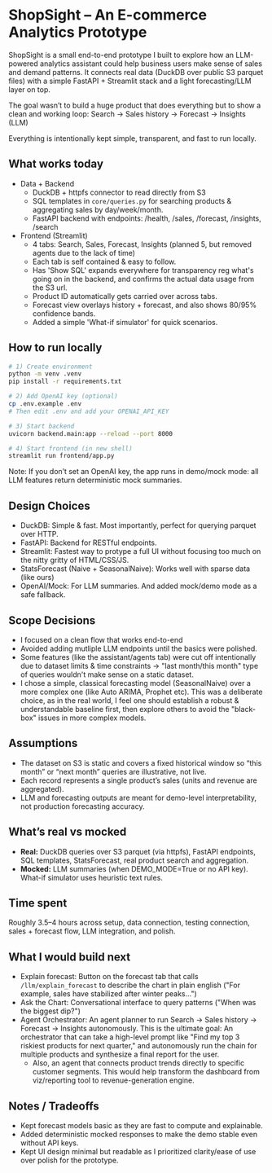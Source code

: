 # ShopSight – An E-commerce Analytics Prototype

ShopSight is a small end-to-end prototype I built to explore how an LLM-powered analytics assistant could help business users make sense of sales and demand patterns.
It connects real data (DuckDB over public S3 parquet files) with a simple FastAPI + Streamlit stack and a light forecasting/LLM layer on top.

The goal wasn’t to build a huge product that does everything but to show a clean and working loop: Search → Sales history → Forecast → Insights (LLM)

Everything is intentionally kept simple, transparent, and fast to run locally.

## What works today
- Data + Backend
  - DuckDB + httpfs connector to read directly from S3
  - SQL templates in `core/queries.py` for searching products & aggregating sales by day/week/month.
  - FastAPI backend with endpoints: /health, /sales, /forecast, /insights, /search
- Frontend (Streamlit)
  - 4 tabs: Search, Sales, Forecast, Insights (planned 5, but removed agents due to the lack of time)
  - Each tab is self contained & easy to follow. 
  - Has 'Show SQL' expands everywhere for transparency reg what's going on in the backend, and confirms the actual data usage from the S3 url. 
  - Product ID automatically gets carried over across tabs. 
  - Forecast view overlays history + forecast, and also shows 80/95% confidence bands. 
  - Added a simple 'What-if simulator' for quick scenarios. 

## How to run locally

```bash
# 1) Create environment
python -m venv .venv 
pip install -r requirements.txt
```

```bash
# 2) Add OpenAI key (optional)
cp .env.example .env
# Then edit .env and add your OPENAI_API_KEY
```

```bash
# 3) Start backend
uvicorn backend.main:app --reload --port 8000
```

```bash
# 4) Start frontend (in new shell)
streamlit run frontend/app.py
```

Note: If you don’t set an OpenAI key, the app runs in demo/mock mode: all LLM features return deterministic mock summaries.

## Design Choices
- DuckDB: Simple & fast. Most importantly, perfect for querying parquet over HTTP.
- FastAPI: Backend for RESTful endpoints. 
- Streamlit: Fastest way to protype a full UI without focusing too much on the nitty gritty of HTML/CSS/JS. 
- StatsForecast (Naive + SeasonalNaive): Works well with sparse data (like ours)
- OpenAI/Mock: For LLM summaries. And added mock/demo mode as a safe fallback. 

## Scope Decisions
- I focused on a clean flow that works end-to-end
- Avoided adding mutliple LLM endpoints until the basics were polished. 
- Some features (like the assistant/agents tab) were cut off intentionally due to dataset limits & time constraints -> "last month/this month" type of queries wouldn't make sense on a static dataset. 
- I chose a simple, classical forecasting model (SeasonalNaive) over a more complex one (like Auto ARIMA, Prophet etc). This was a deliberate choice, as in the real world, I feel one should establish a robust & understandable baseline first, then explore others to avoid the "black-box" issues in more complex models. 

## Assumptions
- The dataset on S3 is static and covers a fixed historical window so “this month” or “next month” queries are illustrative, not live.
- Each record represents a single product’s sales (units and revenue are aggregated).
- LLM and forecasting outputs are meant for demo-level interpretability, not production forecasting accuracy.

## What’s real vs mocked
- **Real:** DuckDB queries over S3 parquet (via httpfs), FastAPI endpoints, SQL templates, StatsForecast, real product search and aggregation.
- **Mocked:** LLM summaries (when DEMO_MODE=True or no API key). What-if simulator uses heuristic text rules.

## Time spent
Roughly 3.5–4 hours across setup, data connection, testing connection, sales + forecast flow, LLM integration, and polish.

## What I would build next
- Explain forecast: Button on the forecast tab that calls `/llm/explain_forecast` to describe the chart in plain english ("For example, sales have stabilized after winter peaks...")
- Ask the Chart: Conversational interface to query patterns ("When was the biggest dip?")
- Agent Orchestrator: An agent planner to run Search → Sales history → Forecast → Insights autonomously. This is the ultimate goal: An orchestrator that can take a high-level prompt like "Find my top 3 riskiest products for next quarter," and autonomously run the chain for multiple products and synthesize a final report for the user. 
  - Also, an agent that connects product trends directly to specific customer segments. This would help transform the dashboard from viz/reporting tool to revenue-generation engine. 

## Notes / Tradeoffs
- Kept forecast models basic as they are fast to compute and explainable. 
- Added deterministic mocked responses to make the demo stable even without API keys. 
- Kept UI design minimal but readable as I prioritized clarity/ease of use over polish for the prototype. 

